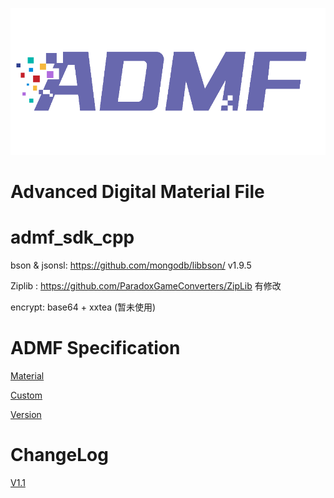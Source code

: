 ![avatar](./doc/admf-logo.png)
# Advanced Digital Material File

# admf_sdk_cpp

bson & jsonsl: https://github.com/mongodb/libbson/ v1.9.5

Ziplib : https://github.com/ParadoxGameConverters/ZipLib 有修改

encrypt: base64 + xxtea (暂未使用)

# ADMF Specification

[Material](./doc/Material.md)

[Custom](./doc/Custom.md)

[Version](./doc/Version.md)

# ChangeLog

[V1.1](./doc/V1.1.md)
